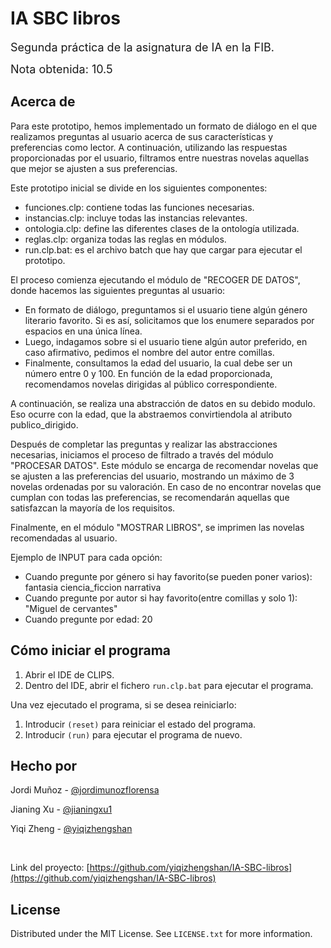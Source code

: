 # IA SBC libros

<font size="4">Segunda práctica de la asignatura de IA en la FIB. </font>

<font size="4">Nota obtenida: 10.5 </font>

## Acerca de
Para este prototipo, hemos implementado un formato de diálogo en el que
realizamos preguntas al usuario acerca de sus características y preferencias
como lector. A continuación, utilizando las respuestas proporcionadas por el
usuario, filtramos entre nuestras novelas aquellas que mejor se ajusten a sus
preferencias.

Este prototipo inicial se divide en los siguientes componentes:
- funciones.clp: contiene todas las funciones necesarias.
- instancias.clp: incluye todas las instancias relevantes.
- ontologia.clp: define las diferentes clases de la ontología utilizada.
- reglas.clp: organiza todas las reglas en módulos.
- run.clp.bat: es el archivo batch que hay que cargar para ejecutar el prototipo.

El proceso comienza ejecutando el módulo de "RECOGER DE DATOS", donde
hacemos las siguientes preguntas al usuario:
- En formato de diálogo, preguntamos si el usuario tiene algún género
literario favorito. Si es así, solicitamos que los enumere separados por
espacios en una única línea.
- Luego, indagamos sobre si el usuario tiene algún autor preferido, en caso
afirmativo, pedimos el nombre del autor entre comillas.
- Finalmente, consultamos la edad del usuario, la cual debe ser un número entre
0 y 100. En función de la edad proporcionada, recomendamos novelas dirigidas al
público correspondiente.

A continuación, se realiza una abstracción de datos en su debido modulo. Eso
ocurre con la edad, que la abstraemos convirtiendola al atributo publico_dirigido.

Después de completar las preguntas y realizar las abstracciones necesarias,
iniciamos el proceso de filtrado a través del módulo "PROCESAR DATOS".
Este módulo se encarga de recomendar novelas que se ajusten a las preferencias
del usuario, mostrando un máximo de 3 novelas ordenadas por su valoración. En
caso de no encontrar novelas que cumplan con todas las preferencias, se
recomendarán aquellas que satisfazcan la mayoría de los requisitos.

Finalmente, en el módulo "MOSTRAR LIBROS", se imprimen las novelas recomendadas
al usuario.

Ejemplo de INPUT para cada opción:
- Cuando pregunte por género si hay favorito(se pueden poner varios): fantasia ciencia_ficcion narrativa
- Cuando pregunte por autor si hay favorito(entre comillas y solo 1): "Miguel de cervantes"
- Cuando pregunte por edad: 20

## Cómo iniciar el programa

1. Abrir el IDE de CLIPS.
2. Dentro del IDE, abrir el fichero ``run.clp.bat`` para ejecutar el programa.

Una vez ejecutado el programa, si se desea reiniciarlo:
1. Introducir ``(reset)`` para reiniciar el estado del programa.
2. Introducir ``(run)`` para ejecutar el programa de nuevo.

## Hecho por

Jordi Muñoz - [@jordimunozflorensa](https://github.com/jordimunozflorensa)

Jianing Xu - [@jianingxu1](https://github.com/jianingxu1)

Yiqi Zheng - [@yiqizhengshan](https://github.com/yiqizhengshan)

<br>

Link del proyecto: [https://github.com/yiqizhengshan/IA-SBC-libros](https://github.com/yiqizhengshan/IA-SBC-libros)

## License

Distributed under the MIT License. See `LICENSE.txt` for more information.

[Java-url]: https://dev.java/
[Java.com]: https://img.shields.io/badge/Java-ED8B00?style=for-the-badge&logo=openjdk&logoColor=white